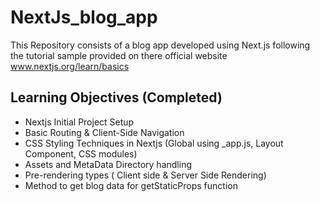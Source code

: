 # NextJs_blog_app

This Repository consists of a blog app developed using Next.js following the tutorial sample provided on there official website www.nextjs.org/learn/basics

## Learning Objectives (Completed)

- Nextjs Initial Project Setup
- Basic Routing & Client-Side Navigation
- CSS Styling Techniques in Nextjs (Global using \_app.js, Layout Component, CSS modules)
- Assets and MetaData Directory handling
- Pre-rendering types ( Client side & Server Side Rendering)
- Method to get blog data for getStaticProps function
